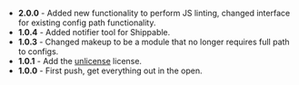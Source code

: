 * **2.0.0** - Added new functionality to perform JS linting, changed interface for existing config path functionality.
* **1.0.4** - Added notifier tool for Shippable.
* **1.0.3** - Changed makeup to be a module that no longer requires full path to configs.
* **1.0.1** - Add the [unlicense](http://unlicense.org) license.
* **1.0.0** - First push, get everything out in the open.